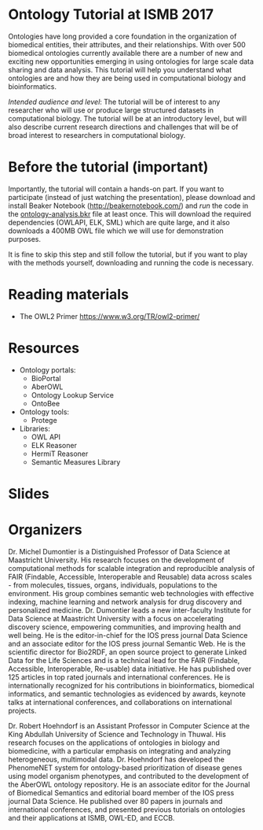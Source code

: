 # Ontology Tutorial at ISMB 2017

Ontologies have long provided a core foundation in the organization of biomedical entities, their attributes, and their relationships. With over 500 biomedical ontologies currently available there are a number of new and exciting new opportunities emerging in using ontologies for large scale data sharing and data analysis. This tutorial will help you understand what ontologies are and how they are being used in computational biology and bioinformatics. 

*Intended audience and level*: The tutorial will be of interest to any researcher who will use or produce large structured datasets in computational biology. The tutorial will be at an introductory level, but will also describe current research directions and challenges that will be of broad interest to researchers in computational biology.

# Before the tutorial (important)

Importantly, the tutorial will contain a hands-on part. If you want to
participate (instead of just watching the presentation), please download
and install Beaker Notebook (http://beakernotebook.com/) and _run_ the
code in the [ontology-analysis.bkr](https://github.com/bio-ontology-research-group/ontology-tutorial/raw/master/ontology-analysis.bkr) file at
least once. This will download the required dependencies (OWLAPI, ELK,
SML) which are quite large, and it also downloads a 400MB OWL file which
we will use for demonstration purposes. 

It is fine to skip this step and still follow the tutorial, but if you
want to play with the methods yourself, downloading and running the code
is necessary.


# Reading materials

 * The OWL2 Primer https://www.w3.org/TR/owl2-primer/ 

# Resources

 * Ontology portals:
   * BioPortal
   * AberOWL
   * Ontology Lookup Service
   * OntoBee
 * Ontology tools:
   * Protege
 * Libraries:
   * OWL API
   * ELK Reasoner
   * HermiT Reasoner
   * Semantic Measures Library

# Slides


# Organizers
Dr. Michel Dumontier is a Distinguished Professor of Data Science at Maastricht University. His research focuses on the development of computational methods for scalable integration and reproducible analysis of FAIR (Findable, Accessible, Interoperable and Reusable) data across scales - from molecules, tissues, organs, individuals, populations to the environment. His group combines semantic web technologies with effective indexing, machine learning and network analysis for drug discovery and personalized medicine. Dr. Dumontier leads a new inter-faculty Institute for Data Science at Maastricht University with a focus on accelerating discovery science, empowering communities, and improving health and well being. He is the editor-in-chief for the IOS press journal Data Science and an associate editor for the IOS press journal Semantic Web. He is the scientific director for Bio2RDF, an open source project to generate Linked Data for the Life Sciences and is a technical lead for the FAIR (Findable, Accessible, Interoperable, Re-usable) data initiative. He has published over 125 articles in top rated journals and international conferences. He is internationally recognized for his contributions in bioinformatics, biomedical informatics, and semantic technologies as evidenced by awards, keynote talks at international conferences, and collaborations on international projects.

Dr. Robert Hoehndorf is an Assistant Professor in Computer Science at the King Abdullah University of Science and Technology in Thuwal. His research focuses on the applications of ontologies in biology and biomedicine, with a particular emphasis on integrating and analyzing heterogeneous, multimodal data. Dr. Hoehndorf has developed the PhenomeNET system for ontology-based prioritization of disease genes using model organism phenotypes, and contributed to the development of the AberOWL ontology repository. He is an associate editor for the Journal of Biomedical Semantics and editorial board member of the IOS press journal Data Science. He published over 80 papers in journals and international conferences, and presented previous tutorials on ontologies and their applications at ISMB, OWL-ED, and ECCB.
